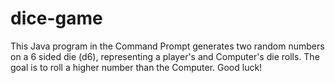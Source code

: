 # dice-game
This Java program in the Command Prompt generates two random numbers on a 6 sided die (d6), representing a player's and Computer's die rolls. The goal is to roll a higher number than the Computer. Good luck!

